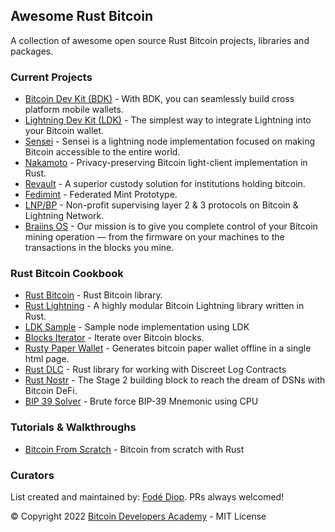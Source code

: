 ## Awesome Rust Bitcoin
A collection of awesome open source Rust Bitcoin projects, libraries and packages.

### Current Projects
* [Bitcoin Dev Kit (BDK)](https://bitcoindevkit.org/) - With BDK, you can seamlessly build cross platform mobile wallets.
* [Lightning Dev Kit (LDK)](https://lightningdevkit.org/) - The simplest way to integrate Lightning into your Bitcoin wallet.
* [Sensei](https://l2.technology/sensei) - Sensei is a lightning node implementation focused on making Bitcoin accessible to the entire world.
* [Nakamoto](https://github.com/cloudhead/nakamoto) - Privacy-preserving Bitcoin light-client implementation in Rust.
* [Revault](https://revault.dev/) - A superior custody solution for institutions holding bitcoin.
* [Fedimint](https://fedimint.org/) - Federated Mint Prototype.
* [LNP/BP](https://www.lnp-bp.org/) - Non-profit supervising layer 2 & 3 protocols on Bitcoin & Lightning Network.
* [Braiins OS](https://braiins.com/bitcoin-mining-stack-upgrade) - Our mission is to give you complete control of your Bitcoin mining operation —  from the firmware on your machines to the transactions in the blocks you mine.

### Rust Bitcoin Cookbook
* [Rust Bitcoin](https://github.com/rust-bitcoin/rust-bitcoin) - Rust Bitcoin library.
* [Rust Lightning](https://github.com/lightningdevkit/rust-lightning) - A highly modular Bitcoin Lightning library written in Rust.
* [LDK Sample](https://github.com/lightningdevkit/ldk-sample) - Sample node implementation using LDK
* [Blocks Iterator](https://github.com/RCasatta/blocks_iterator) - Iterate over Bitcoin blocks.
* [Rusty Paper Wallet](https://github.com/RCasatta/rusty-paper-wallet) - Generates bitcoin paper wallet offline in a single html page.
* [Rust DLC](https://github.com/p2pderivatives/rust-dlc) - Rust library for working with Discreet Log Contracts
* [Rust Nostr](https://github.com/rajarshimaitra/rust-nostr) - The Stage 2 building block to reach the dream of DSNs with Bitcoin DeFi.
* [BIP 39 Solver](https://github.com/johncantrell97/bip39-solver-cpu) - Brute force BIP-39 Mnemonic using CPU

### Tutorials & Walkthroughs
* [Bitcoin From Scratch](https://monokh.com/posts/bitcoin-from-scratch-part-1) - Bitcoin from scratch with Rust 

### Curators
List created and maintained by: [Fodé Diop](https://github.com/diop). PRs always welcomed!

© Copyright 2022 [Bitcoin Developers Academy](https://bitcoindevelopers.academy) - MIT License